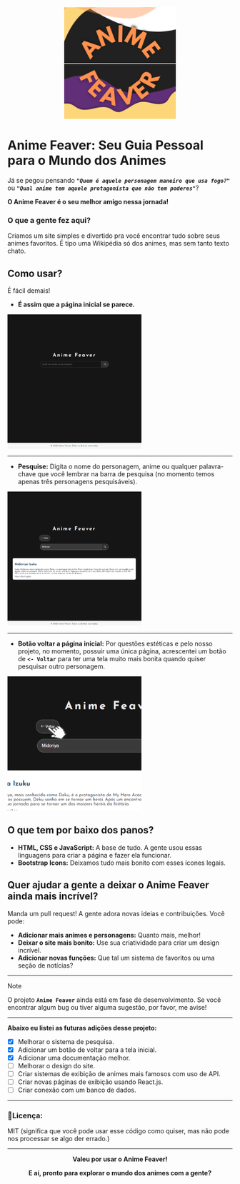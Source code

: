 <div align="center">
  <img src="js/src/icons/icon-512X512.png" alt="iconlogo" width="250px" />
</div>

# Anime Feaver: Seu Guia Pessoal para o Mundo dos Animes

Já se pegou pensando **_`"Quem é aquele personagem maneiro que usa fogo?"`_** ou **_`"Qual anime tem aquele protagonista que não tem poderes"`_**?

**O Anime Feaver é o seu melhor amigo nessa jornada!**

### **O que a gente fez aqui?**

Criamos um site simples e divertido pra você encontrar tudo sobre seus animes favoritos. É tipo uma Wikipédia só dos animes, mas sem tanto texto chato.

## Como usar?

É fácil demais!

* **É assim que a página inicial se parece.**

<div align="left">
  <img src="images/initial-page.png" alt="página inicial" width="300px" />
</div>

---

* **Pesquise:** Digita o nome do personagem, anime ou qualquer palavra-chave que você lembrar na barra de pesquisa (no momento temos apenas três personagens pesquisáveis).

<div align="left">
  <img src="images/searching-page.png" alt="página de resultados" width="300px" />
</div>

---

* **Botão voltar a página inicial:** Por questões estéticas e pelo nosso projeto, no momento, possuir uma única página, acrescentei um botão de **`<- Voltar`** para ter uma tela muito mais bonita quando quiser pesquisar outro personagem.

<div align="left">
  <img src="images/back-button-usage.png" alt="página de resultados" width="300px" />
</div>

## O que tem por baixo dos panos?

* **HTML, CSS e JavaScript:** A base de tudo. A gente usou essas linguagens para criar a página e fazer ela funcionar.
* **Bootstrap Icons:** Deixamos tudo mais bonito com esses ícones legais.

## Quer ajudar a gente a deixar o Anime Feaver ainda mais incrível?

Manda um pull request! A gente adora novas ideias e contribuições. Você pode:

* **Adicionar mais animes e personagens:** Quanto mais, melhor!
* **Deixar o site mais bonito:** Use sua criatividade para criar um design incrível.
* **Adicionar novas funções:** Que tal um sistema de favoritos ou uma seção de notícias?

---

> [!NOTE]
> O projeto **`Anime Feaver`** ainda está em fase de desenvolvimento. Se você encontrar algum bug ou tiver alguma sugestão, por favor, me avise!

---

**Abaixo eu listei as futuras adições desse projeto:**

- [x] Melhorar o sistema de pesquisa.
- [x] Adicionar um botão de voltar para a tela inicial.
- [x] Adicionar uma documentação melhor.
- [ ] Melhorar o design do site.
- [ ] Criar sistemas de exibição de animes mais famosos com uso de API.
- [ ] Criar novas páginas de exibição usando React.js.
- [ ] Criar conexão com um banco de dados.

---

### **📑Licença:**

MIT (significa que você pode usar esse código como quiser, mas não pode nos processar se algo der errado.)

---

<div align="center">
  <p><b>Valeu por usar o Anime Feaver!</b></p>
  <p><b>E aí, pronto para explorar o mundo dos animes com a gente?</b></p>
</div>
